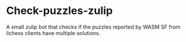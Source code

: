 # Check-puzzles-zulip

A small zulip bot that checks if the puzzles reported by WASM SF from lichess clients have multiple solutions.


## 